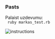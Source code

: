 ### Pasts
Palaist uzdevumu:  
``` ruby markas_test.rb```

<img src="instructions.gif" alt="instructions">